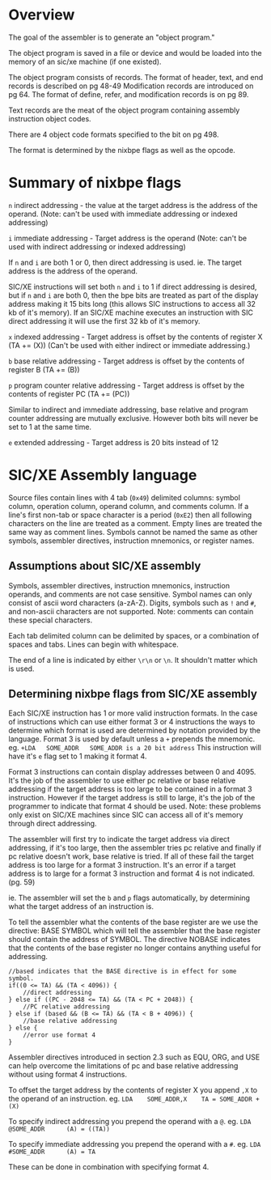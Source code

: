 # Overview

The goal of the assembler is to generate an "object program." 

The object program is saved in a file or device and would be
loaded into the memory of an sic/xe machine (if one existed).

The object program consists of records.
The format of header, text, and end records is described on pg 48-49
Modification records are introduced on pg 64.
The format of define, refer, and modification records is on pg 89.



Text records are the meat of the object program containing 
assembly instruction object codes.

There are 4 object code formats specified to the bit on pg 498.

The format is determined by the nixbpe flags as well as the opcode.

# Summary of nixbpe flags

`n` indirect addressing - the value at the target address is the address of the operand.  (Note: can't be used with immediate addressing or indexed addressing)

`i` immediate addressing - Target address is the operand (Note: can't be used with indirect addressing or indexed addressing)

If `n` and `i` are both 1 or 0, then direct addressing is used. ie. The target address is the address of the operand.

SIC/XE instructions will set both `n` and `i` to 1 if direct addressing is desired, but if `n` and `i` are both 0, 
then the bpe bits are treated as part of the display address making it 15 bits long (this allows SIC instructions to access all 32 kb of it's memory).
If an SIC/XE machine executes an instruction with SIC direct addressing it will use the first 32 kb of it's memory.

`x` indexed addressing - Target address is offset by the contents of register X (TA += (X)) (Can't be used with either indirect or immediate addressing.)

`b` base relative addressing - Target address is offset by the contents of register B (TA += (B))

`p` program counter relative addressing - Target address is offset by the contents of register PC (TA += (PC))

Similar to indirect and immediate addressing, base relative and program counter addressing are mutually exclusive. However both bits will never be set to 1 at the same time.

`e` extended addressing - Target address is 20 bits instead of 12 


# SIC/XE Assembly language
Source files contain lines with 4 tab (`0x49`) delimited columns:
symbol column, operation column, operand column, and comments column.
If a line's first non-tab or space character is a period (`0xE2`) then all following characters on the line are treated as a comment.
Empty lines are treated the same way as comment lines.
Symbols cannot be named the same as other symbols, assembler directives, instruction mnemonics, or register names.


## Assumptions about SIC/XE assembly
Symbols, assembler directives, instruction mnemonics, instruction operands, and comments are not case sensitive.
Symbol names can only consist of ascii word characters (a-zA-Z). Digits, symbols such as `!` and `#`, and non-ascii characters are not supported.
Note: comments can contain these special characters.

Each tab delimited column can be delimited by spaces, or a combination of spaces and tabs.
Lines can begin with whitespace.

The end of a line is indicated by either `\r\n` or `\n`. It shouldn't matter which is used.

## Determining nixbpe flags from SIC/XE assembly

Each SIC/XE instruction has 1 or more valid instruction formats. 
In the case of instructions which can use either format 3 or 4 instructions the ways to determine which format is used are determined by notation provided by the language.
Format 3 is used by default unless a `+` prepends the mnemonic.
eg. `+LDA   SOME_ADDR   SOME_ADDR is a 20 bit address`
This instruction will have it's `e` flag set to 1 making it format 4.

Format 3 instructions can contain display addresses between 0 and 4095. It's the job of the assembler to use either pc relative or base relative addressing if the target
address is too large to be contained in a format 3 instruction.
However if the target address is still to large, it's the job of the programmer to indicate that format 4 should be used.
Note: these problems only exist on SIC/XE machines since SIC can access all of it's memory through direct addressing.

The assembler will first try to indicate the target address via direct addressing, if it's too large, then the assembler tries
pc relative and finally if pc relative doesn't work, base relative is tried. If all of these fail the target address is too large
for a format 3 instruction. It's an error if a target address is to large for a format 3 instruction and format 4 is not indicated. (pg. 59)

ie. The assembler will set the `b` and `p` flags automatically, by determining what the target address of an instruction is.

To tell the assembler what the contents of the base register are we use the directive: BASE SYMBOL which will tell the assembler that the base
register should contain the address of SYMBOL. The directive NOBASE indicates that the contents of the base register no longer
contains anything useful for addressing.
```
//based indicates that the BASE directive is in effect for some symbol.
if((0 <= TA) && (TA < 4096)) {
    //direct addressing
} else if ((PC - 2048 <= TA) && (TA < PC + 2048)) {
    //PC relative addressing
} else if (based && (B <= TA) && (TA < B + 4096)) {
    //base relative addressing
} else {
    //error use format 4
}
```
Assembler directives introduced in section 2.3 such as EQU, ORG, and USE can help overcome the limitations of pc and base relative addressing 
without using format 4 instructions.

To offset the target address by the contents of register X you append `,X` to the operand of an instruction.
eg. `LDA    SOME_ADDR,X    TA = SOME_ADDR + (X)`

To specify indirect addressing you prepend the operand with a `@`.
eg. `LDA    @SOME_ADDR      (A) = ((TA))`

To specify immediate addressing you prepend the operand with a `#`.
eg. `LDA    #SOME_ADDR      (A) = TA`

These can be done in combination with specifying format 4.


